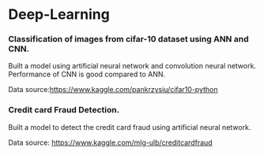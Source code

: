 # Deep-Learning
### Classification of images from cifar-10 dataset using ANN and CNN.  
Built a model using artificial neural network and convolution neural network.  
Performance of CNN is  good compared to ANN. 

Data source:https://www.kaggle.com/pankrzysiu/cifar10-python

### Credit card Fraud Detection.  
Built a model to detect the credit card fraud using artificial neural network.

Data source: https://www.kaggle.com/mlg-ulb/creditcardfraud
